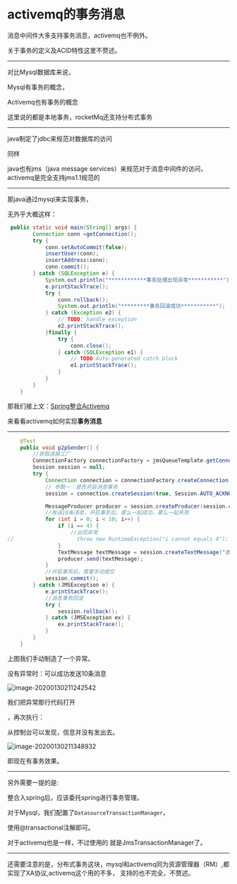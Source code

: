 ﻿# activemq的事务消息

消息中间件大多支持事务消息，activemq也不例外。

关于事务的定义及ACID特性这里不赘述。

---

对比Mysql数据库来说，

Mysql有事务的概念，

Activemq也有事务的概念

这里说的都是本地事务，rocketMq还支持分布式事务

---

java制定了jdbc来规范对数据库的访问

同样

java也有jms（java message services）来规范对于消息中间件的访问，activemq是完全支持jms1.1规范的

---

那java通过mysql来实现事务，

无外乎大概这样：

```java
 public static void main(String[] args) {
        Connection conn =getConnection();
        try {
            conn.setAutoCommit(false);
            insertUser(conn);
            insertAddress(conn);
            conn.commit();
        } catch (SQLException e) {
            System.out.println("************事务处理出现异常***********");
            e.printStackTrace();
            try {
                conn.rollback();
                System.out.println("*********事务回滚成功***********");
            } catch (Exception e2) {
                // TODO: handle exception
                e2.printStackTrace();
            }finally {
                try {
                    conn.close();
                } catch (SQLException e1) {
                    // TODO Auto-generated catch block
                    e1.printStackTrace();
                }
            }
        }
    }
```



那我们接上文：[Spring整合Activemq](https://www.cnblogs.com/heliusKing/p/12243548.html)

来看看activemq如何实现**事务消息**

----

```java
    @Test
    public void p2pSender() {
        //获取连接工厂
        ConnectionFactory connectionFactory = jmsQueueTemplate.getConnectionFactory();
        Session session = null;
        try {
            Connection connection = connectionFactory.createConnection();
            // 参数一：是否开启消息事务
            session = connection.createSession(true, Session.AUTO_ACKNOWLEDGE);

            MessageProducer producer = session.createProducer(session.createQueue("test.trsaction"));
            //发送10条消息，开启事务后，要么一起成功，要么一起失败
            for (int i = 0; i < 10; i++) {
                if (i == 4) {
                    //出现异常
//                    throw new RuntimeException("i cannot equals 4");
                }
                TextMessage textMessage = session.createTextMessage("消息-----" + i);
                producer.send(textMessage);
            }
            //开启事务后，需要手动提交
            session.commit();
        } catch (JMSException e) {
            e.printStackTrace();
            //消息事务回滚
            try {
                session.rollback();
            } catch (JMSException ex) {
                ex.printStackTrace();
            }
        }
    }
```



上图我们手动制造了一个异常。

没有异常时：可以成功发送10条消息

![image-20200130211242542](https://img2018.cnblogs.com/blog/1005988/202001/1005988-20200130213402346-1598333650.png)

我们把异常那行代码打开

，再次执行：

从控制台可以发现，信息并没有发出去。

![image-20200130211348932](https://img2018.cnblogs.com/blog/1005988/202001/1005988-20200130213401959-1903847987.png)

即现在有事务效果。

---

另外需要一提的是:

整合入spring后，应该委托spring进行事务管理。

对于Mysql，我们配置了`DatasourceTransactionManager`，

使用@transactional注解即可。

对于activemq也是一样，不过使用的 就是JmsTransactionManager了。

---

还需要注意的是，分布式事务这块，mysql和activemq同为资源管理器（RM）,都实现了XA协议,activemq这个用的不多， 支持的也不完全，不赘述。

